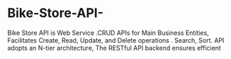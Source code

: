 # Bike-Store-API-
 Bike Store API is Web Service .CRUD APIs for Main Business Entities, Facilitates Create, Read, Update, and Delete operations . Search, Sort.  API adopts an N-tier architecture, The RESTful API backend ensures efficient
